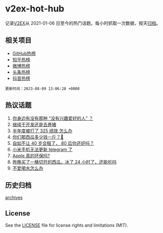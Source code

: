 # v2ex-hot-hub

 记录[V2EX](https://www.v2ex.com/)从 2021-01-06 日至今的热门话题。每小时抓取一次数据，按天[归档](archives)。
 
 ## 相关项目

- [GitHub热榜](https://github.com/lonnyzhang423/github-hot-hub)
- [知乎热榜](https://github.com/lonnyzhang423/zhihu-hot-hub)
- [微博热榜](https://github.com/lonnyzhang423/weibo-hot-hub)
- [头条热榜](https://github.com/lonnyzhang423/toutiao-hot-hub)
- [抖音热榜](https://github.com/lonnyzhang423/douyin-hot-hub)


 `更新时间：2023-08-09 13:06:28 +0800`

## 热议话题

1. [你身边有没有那种 “没有兴趣爱好的人” ？](https://www.v2ex.com/t/963384)
1. [继续干开发还是去养猪](https://www.v2ex.com/t/963463)
1. [半年度被打了 325 绩效,怎么办](https://www.v2ex.com/t/963630)
1. [你们那西瓜多少钱一斤？🍉](https://www.v2ex.com/t/963433)
1. [自如不让 40 岁合租了， 80 后你还好吗？](https://www.v2ex.com/t/963599)
1. [小米手机无法更新 telegram 了](https://www.v2ex.com/t/963610)
1. [Apple 真的环保吗?](https://www.v2ex.com/t/963600)
1. [昨晚买了一桶切开的西瓜，冰了 24 小时了，还能吃吗](https://www.v2ex.com/t/963418)
1. [不爱喝水怎么办](https://www.v2ex.com/t/963362)

## 历史归档

[archives](archives)

## License

See the [LICENSE](LICENSE) file for license rights and limitations (MIT).
